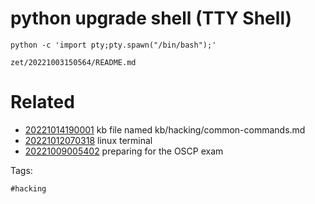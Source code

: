 # python upgrade shell (TTY Shell)
```
python -c 'import pty;pty.spawn("/bin/bash");' 
```

` zet/20221003150564/README.md `

# Related

- [20221014190001](/zet/20221014190001/README.md) kb file named kb/hacking/common-commands.md
- [20221012070318](/zet/20221012070318/README.md) linux terminal
- [20221009005402](/zet/20221009005402/README.md) preparing for the OSCP exam

Tags:

    #hacking
